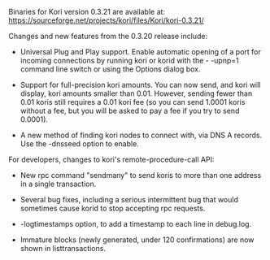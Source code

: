 Binaries for Kori version 0.3.21 are available at:
  https://sourceforge.net/projects/kori/files/Kori/kori-0.3.21/

Changes and new features from the 0.3.20 release include:

* Universal Plug and Play support.  Enable automatic opening of a port for incoming connections by running kori or korid with the - -upnp=1 command line switch or using the Options dialog box.

* Support for full-precision kori amounts.  You can now send, and kori will display, kori amounts smaller than 0.01.  However, sending fewer than 0.01 koris still requires a 0.01 kori fee (so you can send 1.0001 koris without a fee, but you will be asked to pay a fee if you try to send 0.0001).

* A new method of finding kori nodes to connect with, via DNS A records. Use the -dnsseed option to enable.

For developers, changes to kori's remote-procedure-call API:

* New rpc command "sendmany" to send koris to more than one address in a single transaction.

* Several bug fixes, including a serious intermittent bug that would sometimes cause korid to stop accepting rpc requests. 

* -logtimestamps option, to add a timestamp to each line in debug.log.

* Immature blocks (newly generated, under 120 confirmations) are now shown in listtransactions.
